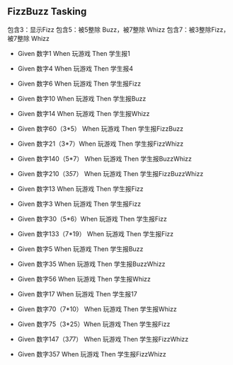 ## FizzBuzz Tasking
包含3：显示Fizz
包含5：被5整除 Buzz，被7整除 Whizz
包含7：被3整除Fizz，被7整除 Whizz

- Given 数字1 When 玩游戏 Then 学生报1
- Given 数字4 When 玩游戏 Then 学生报4

- Given 数字6 When 玩游戏 Then 学生报Fizz
- Given 数字10 When 玩游戏 Then 学生报Buzz
- Given 数字14 When 玩游戏 Then 学生报Whizz

- Given 数字60（3*5） When 玩游戏 Then 学生报FizzBuzz
- Given 数字21（3*7）When 玩游戏 Then 学生报FizzWhizz
- Given 数字140（5*7） When 玩游戏 Then 学生报BuzzWhizz
- Given 数字210（3*5*7） When 玩游戏 Then 学生报FizzBuzzWhizz

- Given 数字13 When 玩游戏 Then 学生报Fizz
- Given 数字3 When 玩游戏 Then 学生报Fizz
- Given 数字30（5*6）When 玩游戏 Then 学生报Fizz
- Given 数字133（7*19） When 玩游戏 Then 学生报Fizz

- Given 数字5 When 玩游戏 Then 学生报Buzz
- Given 数字35 When 玩游戏 Then 学生报BuzzWhizz
- Given 数字56 When 玩游戏 Then 学生报Whizz

- Given 数字17 When 玩游戏 Then 学生报17
- Given 数字70（7*10） When 玩游戏 Then 学生报Whizz
- Given 数字75（3*25）When 玩游戏 Then 学生报Fizz
- Given 数字147（3*7*7） When 玩游戏 Then 学生报FizzWhizz
- Given 数字357 When 玩游戏 Then 学生报FizzWhizz
